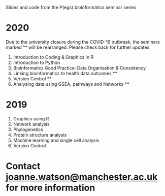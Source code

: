 Slides and code from the P(egs) bioinformatics seminar series

# 2020

Due to the university closure during the COVID-19 outbreak, the seminars marked ** will be rearranged.
Please check back for further updates.

1) Introduction to Coding & Graphics in R
2) Introduction to Python
3) Bioinformatics Good Practice: Data Organisation & Consistency
4) Linking bioinformatics to health data outcomes **
5) Version Control **
6) Analysing data using GSEA, pathways and Networks **

# 2019
1) Graphics using R
2) Network analysis
3) Phylogenetics
4) Protein structure analysis
5) Machine learning and single cell analysis
6) Version Control
  
# Contact joanne.watson@manchester.ac.uk for more information
